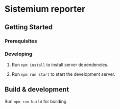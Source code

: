# Sistemium reporter

## Getting Started

### Prerequisites

### Developing

1. Run `npm install` to install server dependencies.

2. Run `npm run start` to start the development server.

## Build & development

Run `npm run build` for building.
